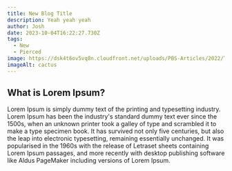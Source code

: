```yaml
---
title: New Blog Title
description: Yeah yeah yeah
author: Josh
date: 2023-10-04T16:22:27.730Z
tags:
  - New
  - Pierced
image: https://dsk4t6ov5vq8n.cloudfront.net/uploads/PBS-Articles/2022/The-Green-Planet/Episode-4-photos/Sized-photos/_1200x630_crop_center-center_82_none/The_Green_Planet_04_004.jpg?mtime=1657053687
imageAlt: cactus
---
```

## What is Lorem Ipsum?

Lorem Ipsum is simply dummy text of the printing and typesetting industry. Lorem Ipsum has been the industry's standard dummy text ever since the 1500s, when an unknown printer took a galley of type and scrambled it to make a type specimen book. It has survived not only five centuries, but also the leap into electronic typesetting, remaining essentially unchanged. It was popularised in the 1960s with the release of Letraset sheets containing Lorem Ipsum passages, and more recently with desktop publishing software like Aldus PageMaker including versions of Lorem Ipsum.